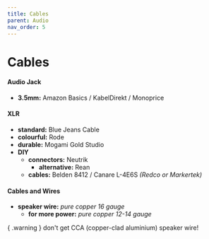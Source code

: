 ```yaml
---
title: Cables
parent: Audio
nav_order: 5
---
```

# Cables

#### Audio Jack

- **3.5mm:** Amazon Basics / KabelDirekt / Monoprice

#### XLR

- **standard:** Blue Jeans Cable
- **colourful:** Rode
- **durable:** Mogami Gold Studio
- **DIY**
	- **connectors:** Neutrik
		- **alternative:** Rean
	- **cables:** Belden 8412 / Canare L-4E6S *(Redco or Markertek)*

#### Cables and Wires

- **speaker wire:** *pure copper 16 gauge*
	- **for more power:** *pure copper 12-14 gauge*

{ .warning }
 don't get CCA (copper-clad aluminium) speaker wire!
